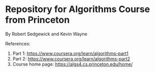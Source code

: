 # Repository for Algorithms Course from Princeton
By Robert Sedgewick and Kevin Wayne

References:
1. Part 1: https://www.coursera.org/learn/algorithms-part1
2. Part 2: https://www.coursera.org/learn/algorithms-part2
3. Course home page: https://algs4.cs.princeton.edu/home/